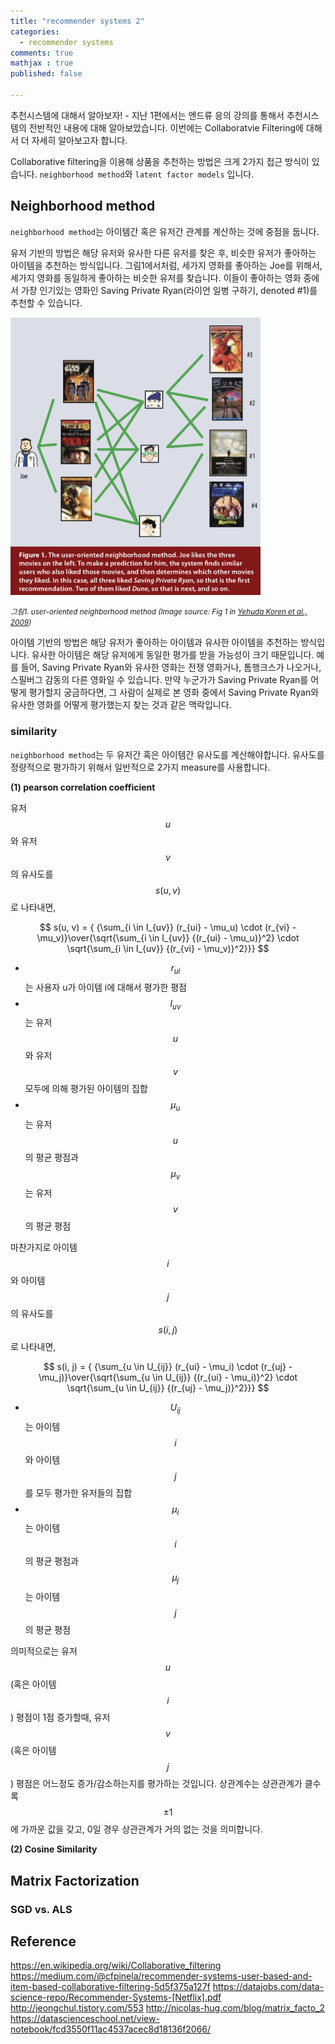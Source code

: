 ```yaml
---
title: "recommender systems 2"
categories: 
  - recommender systems
comments: true
mathjax : true
published: false

---
```


추천시스템에 대해서 알아보자! - 지난 1편에서는 앤드류 응의 강의를 통해서 추천시스템의 전반적인 내용에 대해 알아보았습니다. 이번에는 Collaboratvie Filtering에 대해서 더 자세히 알아보고자 합니다. 

Collaborative filtering을 이용해 상품을 추천하는 방법은 크게 2가지 접근 방식이 있습니다. `neighborhood method`와 `latent factor models` 입니다.

## Neighborhood method
`neighborhood method`는 아이템간 혹은 유저간 관계를 계산하는 것에 중점을 둡니다. 

유저 기반의 방법은 해당 유저와 유사한 다른 유저를 찾은 후, 비슷한 유저가 좋아하는 아이템을 추천하는 방식입니다. 그림1에서처럼, 세가지 영화를 좋아하는 Joe를 위해서, 세가지 영화를 동일하게 좋아하는 비슷한 유저를 찾습니다. 이들이 좋아하는 영화 중에서 가장 인기있는 영화인 Saving Private Ryan(라이언 일병 구하기, denoted #1)를 추천할 수 있습니다. 

<img src = "/assets/img/2018-10-28/user-based-CF.png" width="400">

<small>*그림1. user-oriented neighborhood method (Image source: Fig 1 in [Yehuda Koren et al., 2009](https://datajobs.com/data-science-repo/Recommender-Systems-[Netflix].pdf))*</small>

아이템 기반의 방법은 해당 유저가 좋아하는 아이템과 유사한 아이템을 추천하는 방식입니다. 유사한 아이템은 해당 유저에게 동일한 평가를 받을 가능성이 크기 때문입니다. 예를 들어, Saving Private Ryan와 유사한 영화는 전쟁 영화거나, 톰행크스가 나오거나, 스필버그 감동의 다른 영화일 수 있습니다. 만약 누군가가 Saving Private Ryan를 어떻게 평가할지 궁금하다면, 그 사람이 실제로 본 영화 중에서 Saving Private Ryan와 유사한 영화를 어떻게 평가했는지 찾는 것과 같은 맥락입니다. 

### similarity 
`neighborhood method`는 두 유저간 혹은 아이템간 유사도를 계산해야합니다. 유사도를 정량적으로 평가하기 위해서 일반적으로 2가지 measure를 사용합니다. 

<b> (1) pearson correlation coefficient</b>

유저 $$u$$와 유저 $$v$$의 유사도를 $$s(u, v)$$로 나타내면,

$$
s(u, v) = {
{\sum_{i \in I_{uv}} (r_{ui} - \mu_u) \cdot (r_{vi} - \mu_v)}\over{\sqrt{\sum_{i \in I_{uv}} {(r_{ui} - \mu_u)}^2} \cdot \sqrt{\sum_{i \in I_{uv}} {(r_{vi} - \mu_v)}^2}}}
$$
* $$r_{ui}$$는 사용자 u가 아이템 i에 대해서 평가한 평점
* $$I_{uv}$$는 유저 $$u$$ 와 유저 $$v$$ 모두에 의해 평가된 아이템의 집합
* $$\mu_u$$는 유저 $$u$$의 평균 평점과 $$\mu_v$$는 유저 $$v$$의 평균 평점

마찬가지로 아이템 $$i$$와 아이템 $$j$$의 유사도를 $$s(i, j)$$로 나타내면,

$$
s(i, j) = {
{\sum_{u \in U_{ij}} (r_{ui} - \mu_i) \cdot (r_{uj} - \mu_j)}\over{\sqrt{\sum_{u \in U_{ij}} {(r_{ui} - \mu_i)}^2} \cdot \sqrt{\sum_{u \in U_{ij}} {(r_{uj} - \mu_j)}^2}}}
$$
* $$U_{ij}$$는 아이템 $$i$$ 와 아이템 $$j$$를 모두 평가한 유저들의 집합
* $$\mu_i$$는 아이템 $$i$$의 평균 평점과 $$\mu_j$$는 아이템 $$j$$의 평균 평점

의미적으로는 유저 $$u$$(혹은 아이템 $$i$$) 평점이 1점 증가할때, 유저 $$v$$(혹은 아이템 $$j$$) 평점은 어느정도 증가/감소하는지를 평가하는 것입니다. 상관계수는 상관관계가 클수록 $$\pm1$$에 가까운 값을 갖고, 0일 경우 상관관계가 거의 없는 것을 의미합니다. 

<b> (2) Cosine Similarity </b>

## Matrix Factorization

### SGD vs. ALS

## Reference 

https://en.wikipedia.org/wiki/Collaborative_filtering
https://medium.com/@cfpinela/recommender-systems-user-based-and-item-based-collaborative-filtering-5d5f375a127f
https://datajobs.com/data-science-repo/Recommender-Systems-[Netflix].pdf
http://jeongchul.tistory.com/553
http://nicolas-hug.com/blog/matrix_facto_2
https://datascienceschool.net/view-notebook/fcd3550f11ac4537acec8d18136f2066/